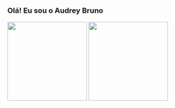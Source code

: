 ### Olá! Eu sou o Audrey Bruno
<picture>
<source 
  srcset="https://github-readme-stats.vercel.app/api?username=AudreyBruno&count_private=true&show_icons=true&theme=dark"
  media="(prefers-color-scheme: dark)"
/>
<img height="180em" src="https://github-readme-stats.vercel.app/api?username=AudreyBruno&show_icons=true" />
</picture>

<picture>
<source 
  srcset="https://github-readme-stats.vercel.app/api/top-langs/?username=AudreyBruno&layout=compact&theme=dark"
  media="(prefers-color-scheme: dark)"
/>
<img height="180em" src="https://github.com/anuraghazra/github-readme-stats" />
</picture>
<!--
<div style="display: inline_block"><br>
  <img align="center" alt="Rafa-Js" height="30" width="40" src="https://raw.githubusercontent.com/devicons/devicon/master/icons/javascript/javascript-plain.svg">
  <img align="center" alt="Rafa-Ts" height="30" width="40" src="https://raw.githubusercontent.com/devicons/devicon/master/icons/typescript/typescript-plain.svg">
  <img align="center" alt="Rafa-React" height="30" width="40" src="https://raw.githubusercontent.com/devicons/devicon/master/icons/react/react-original.svg">
  <img align="center" alt="Rafa-HTML" height="30" width="40" src="https://raw.githubusercontent.com/devicons/devicon/master/icons/html5/html5-original.svg">
  <img align="center" alt="Rafa-CSS" height="30" width="40" src="https://raw.githubusercontent.com/devicons/devicon/master/icons/css3/css3-original.svg">
  <img align="center" alt="Rafa-Python" height="30" width="40" src="https://raw.githubusercontent.com/devicons/devicon/master/icons/python/python-original.svg">
  <img align="center" alt="Rafa-Csharp" height="30" width="40" src="https://raw.githubusercontent.com/devicons/devicon/master/icons/csharp/csharp-original.svg">
</div>

Links mencionados no vídeo:
Repositório do roteiro desse vídeo: https://github.com/rafaballerini/Perf...
Repositório do meu perfil - https://github.com/rafaballerini/rafa...
Guia de markdown - https://docs.pipz.com/central-de-ajud...
Site de emojis - https://emojipedia.org/search/?q=bag
Repositório do Github Stats - https://github.com/anuraghazra/github...
Site de Badges 1 - https://dev.to/envoy_/150-badges-for-...
Fazedor de gifs - https://picrew.me/image_maker/338224
Passo a passo de como adicionar a cobrinha de commit - https://www.instagram.com/p/CPjUBhXDNEE/
-->
  
  ##
 
<div> 
  <a href="https://www.instagram.com/audrey_siqueira" target="_blank"><img src="https://img.shields.io/badge/-Instagram-%23E4405F?style=for-the-badge&logo=instagram&logoColor=white" target="_blank"></a>
  <a href = "mailto:audreysiqueiracvv@gmail.com"><img src="https://img.shields.io/badge/-Gmail-%23333?style=for-the-badge&logo=gmail&logoColor=white" target="_blank"></a>
  <a href="https://www.linkedin.com/in/audrey-siqueira-278400264" target="_blank"><img src="https://img.shields.io/badge/-LinkedIn-%230077B5?style=for-the-badge&logo=linkedin&logoColor=white" target="_blank"></a> 
  
</div>
